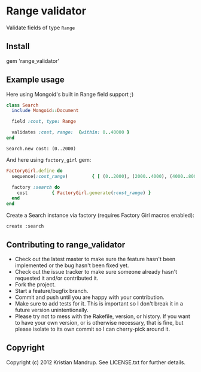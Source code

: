 # Range validator

Validate fields of type `Range`

## Install

gem 'range_validator'

## Example usage

Here using Mongoid's built in Range field support ;)

```ruby
class Search
  include Mongoid::Document

  field :cost, type: Range

  validates :cost, range:  {within: 0..40000 }
end
```

`Search.new cost: (0..2000)`

And here using `factory_girl` gem:

```ruby
FactoryGirl.define do
  sequence(:cost_range)         { [ (0..2000), (2000..4000), (4000..8000) ].sample }

  factory :search do
    cost         { FactoryGirl.generate(:cost_range) }
  end
end
```

Create a Search instance via factory (requires Factory Girl macros enabled):

`create :search`

## Contributing to range_validator
 
* Check out the latest master to make sure the feature hasn't been implemented or the bug hasn't been fixed yet.
* Check out the issue tracker to make sure someone already hasn't requested it and/or contributed it.
* Fork the project.
* Start a feature/bugfix branch.
* Commit and push until you are happy with your contribution.
* Make sure to add tests for it. This is important so I don't break it in a future version unintentionally.
* Please try not to mess with the Rakefile, version, or history. If you want to have your own version, or is otherwise necessary, that is fine, but please isolate to its own commit so I can cherry-pick around it.

## Copyright

Copyright (c) 2012 Kristian Mandrup. See LICENSE.txt for
further details.

